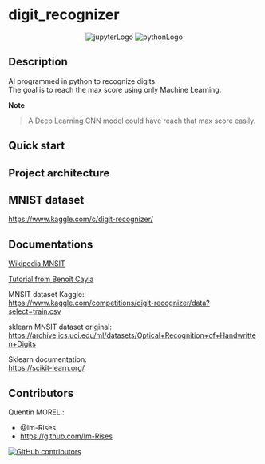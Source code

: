 # digit_recognizer

<p align="center">
        <img src="https://img.shields.io/badge/Made%20with-Jupyter-orange?style=for-the-badge&logo=Jupyter" alt="jupyterLogo">
    <img src="https://img.shields.io/badge/Python-3776AB?style=for-the-badge&logo=python&logoColor=white" alt="pythonLogo">
</p>

## Description

AI programmed in python to recognize digits.  
The goal is to reach the max score using only Machine Learning. 

**Note**
> A Deep Learning CNN model could have reach that max score easily.

## Quick start

## Project architecture

## MNIST dataset

<https://www.kaggle.com/c/digit-recognizer/>

## Documentations

[Wikipedia MNSIT](https://en.wikipedia.org/wiki/MNIST_database)  

[Tutorial from Benoît Cayla](https://www.datacorner.fr/mnsit-1/)  

MNSIT dataset Kaggle:  
<https://www.kaggle.com/competitions/digit-recognizer/data?select=train.csv>

sklearn MNSIT dataset original:  
<https://archive.ics.uci.edu/ml/datasets/Optical+Recognition+of+Handwritten+Digits>

Sklearn documentation:  
<https://scikit-learn.org/>

## Contributors

Quentin MOREL :

- @Im-Rises
- <https://github.com/Im-Rises>

[![GitHub contributors](https://contrib.rocks/image?repo=Im-Rises/page_rank)](https://github.com/Im-Rises/page_rank/graphs/contributors)
